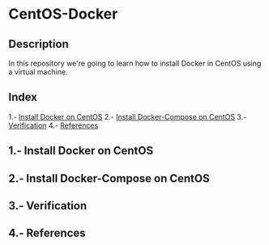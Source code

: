 # CentOS-Docker
## Description
In this repository we're going to learn how to install Docker in CentOS using a virtual machine.

## Index
1.- [Install Docker on CentOS](#installdocker)
2.- [Install Docker-Compose on CentOS](#installcompose)
3.- [Verification](#verification)
4.- [References](#references)

<a name="installdocker"></a>
## 1.- Install Docker on CentOS



<a name="installcompose"></a>
## 2.- Install Docker-Compose on CentOS



<a name="verification"></a>
## 3.- Verification



<a name="references"></a>
## 4.- References

